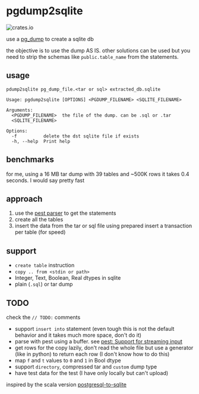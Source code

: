 # pgdump2sqlite

![crates.io](https://img.shields.io/crates/v/pgdump2sqlite.svg)

use a [pg_dump](https://www.postgresql.org/docs/current/app-pgdump.html) to create a sqlite db

the objective is to use the dump AS IS. other solutions can be used but you need to strip the schemas like `public.table_name` from the statements.


## usage

```
pdump2sqlite pg_dump_file.<tar or sql> extracted_db.sqlite
```

```
Usage: pgdump2sqlite [OPTIONS] <PGDUMP_FILENAME> <SQLITE_FILENAME>

Arguments:
  <PGDUMP_FILENAME>  the file of the dump. can be .sql or .tar
  <SQLITE_FILENAME>  

Options:
  -f          delete the dst sqlite file if exists
  -h, --help  Print help
```

## benchmarks

for me, using a 16 MB tar dump with 39 tables and ~500K rows it takes 0.4 seconds. I would say pretty fast

## approach

1. use the [pest parser](https://github.com/pest-parser/pest) to get the statements
2. create all the tables
3. insert the data from the tar or sql file using prepared insert a transaction per table (for speed)

## support
- `create table` instruction
- `copy .. from <stdin or path>`
- Integer, Text, Boolean, Real dtypes in sqlite
- plain (`.sql`) or tar dump

## TODO

check the `// TODO:` comments

- support `insert into` statement (even tough this is not the default behavior and it takes much more space, don't do it)
- parse with pest using a buffer. see [pest: Support for streaming input](https://github.com/pest-parser/pest/issues/153)
- get rows for the copy lazily, don't read the whole file but use a generator (like in python) to return each row (I don't know how to do this)
- map `f` and `t` values to `0` and `1` in Bool dtype
- support `directory`, compressed tar and `custom` dump type
- have test data for the test (I have only locally but can't upload)


inspired by the scala version [postgresql-to-sqlite](https://github.com/caiiiycuk/postgresql-to-sqlite)

